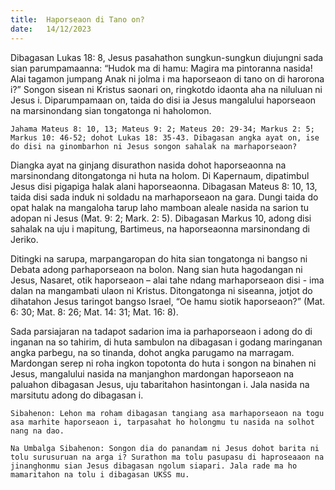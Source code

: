 ```yaml
---
title:  Haporseaon di Tano on?
date:   14/12/2023
---
```


Dibagasan Lukas 18: 8, Jesus pasahathon sungkun-sungkun diujungni sada sian parumpamaanna: “Hudok ma di hamu: Magira ma pintoranna nasida! Alai tagamon jumpang Anak ni jolma i ma haporseaon di tano on di harorona i?” Songon sisean ni Kristus saonari on, ringkotdo idaonta aha na niluluan ni Jesus i. Diparumpamaan on, taida do disi ia Jesus mangalului haporseaon na marsinondang sian tongatonga ni haholomon.

`Jahama Mateus 8: 10, 13; Mateus 9: 2; Mateus 20: 29-34; Markus 2: 5; Markus 10: 46-52; dohot Lukas 18: 35-43. Dibagasan angka ayat on, ise do disi na ginombarhon ni Jesus songon sahalak na marhaporseaon?`

Diangka ayat na ginjang disurathon nasida dohot haporseaonna na marsinondang ditongatonga ni huta na holom. Di Kapernaum, dipatimbul Jesus disi pigapiga halak alani haporseaonna. Dibagasan Mateus 8: 10, 13, taida disi sada induk ni soldadu na marhaporseaon na gara. Dungi taida do opat halak na mangaloha tarup laho mamboan aleale nasida na sarion tu adopan ni Jesus (Mat. 9: 2; Mark. 2: 5). Dibagasan Markus 10, adong disi sahalak na uju i mapitung, Bartimeus, na haporseaonna marsinondang di Jeriko.

Ditingki na sarupa, marpangaropan do hita sian tongatonga ni bangso ni Debata adong parhaporseaon na bolon. Nang sian huta hagodangan ni Jesus, Nasaret, otik haporseaon – alai tahe ndang marhaporseaon disi - ima dalan na mangambati ulaon ni Kristus. Ditongatonga ni siseanna, jotjot do dihatahon Jesus taringot bangso Israel, “Oe hamu siotik haporseaon?” (Mat. 6: 30; Mat. 8: 26; Mat. 14: 31; Mat. 16: 8).

Sada parsiajaran na tadapot sadarion ima ia parhaporseaon i adong do di inganan na so tahirim, di huta sambulon na dibagasan i godang maringanan angka parbegu, na so tinanda, dohot angka parugamo na marragam. Mardongan serep ni roha ingkon topotonta do huta i songon na binahen ni Jesus, mangalului nasida na manjanghon mardongan haporseaon na paluahon dibagasan Jesus, uju tabaritahon hasintongan i. Jala nasida na marsitutu adong do dibagasan i.

`Sibahenon: Lehon ma roham dibagasan tangiang asa marhaporseaon na togu asa marhite haporseaon i, tarpasahat ho holongmu tu nasida na solhot nang na dao.`

`Na Umbalga Sibahenon: Songon dia do panandam ni Jesus dohot barita ni tolu surusuruan na arga i? Surathon ma tolu pasupasu di haproseaaon na jinanghonmu sian Jesus dibagasan ngolum siapari. Jala rade ma ho mamaritahon na tolu i dibagasan UKSS mu.`